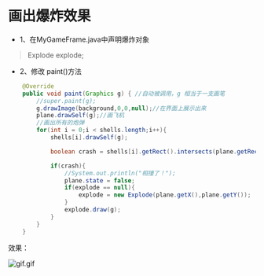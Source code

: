 # 画出爆炸效果

+ 1、在MyGameFrame.java中声明爆炸对象

> Explode explode;

+ 2、修改 paint()方法

```java
    @Override
    public void paint(Graphics g) { //自动被调用，g 相当于一支画笔
        //super.paint(g);
        g.drawImage(background,0,0,null);//在界面上展示出来
        plane.drawSelf(g);//画飞机
        //画出所有的炮弹
        for(int i = 0;i < shells.length;i++){
            shells[i].drawSelf(g);

            boolean crash = shells[i].getRect().intersects(plane.getRect());

            if(crash){
                //System.out.println("相撞了！");
                plane.state = false;
                if(explode == null){
                    explode = new Explode(plane.getX(),plane.getY());
                }
                explode.draw(g);
            }
        }
    }
```

效果：

![gif.gif](https://upload-images.jianshu.io/upload_images/17431817-a0647e9cd2d0e821.gif?imageMogr2/auto-orient/strip)
